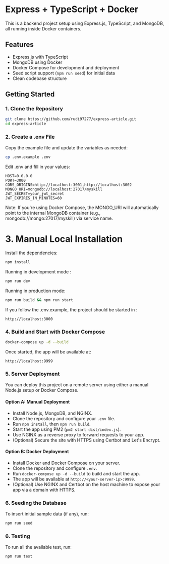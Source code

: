 # Express + TypeScript + Docker

This is a backend project setup using Express.js, TypeScript, and MongoDB, all running inside Docker containers.

## Features

- Express.js with TypeScript
- MongoDB using Docker
- Docker Compose for development and deployment
- Seed script support (`npm run seed`) for initial data
- Clean codebase structure

## Getting Started

### 1. Clone the Repository

```bash
git clone https://github.com/rudi97277/express-article.git
cd express-article
```

### 2. Create a .env File

Copy the example file and update the variables as needed:

```bash
cp .env.example .env
```

Edit .env and fill in your values:

```
HOST=0.0.0.0
PORT=3000
CORS_ORIGINS=http://localhost:3001,http://localhost:3002
MONGO_URI=mongodb://localhost:27017/myskill
JWT_SECRET=your_jwt_secret
JWT_EXPIRES_IN_MINUTES=60
```

Note: If you're using Docker Compose, the MONGO_URI will automatically point to the internal MongoDB container (e.g., mongodb://mongo:27017/myskill) via service name.

# 3. Manual Local Installation

Install the dependencies:

```bash
npm install
```

Running in development mode :

```bash
npm run dev
```

Running in production mode:

```bash
npm run build && npm run start
```

If you follow the .env.example, the project should be started in :

```
http://localhost:3000
```

### 4. Build and Start with Docker Compose

```bash
docker-compose up -d --build
```

Once started, the app will be available at:

```
http://localhost:9999
```

### 5. Server Deployment

You can deploy this project on a remote server using either a manual Node.js setup or Docker Compose.

#### Option A: Manual Deployment

- Install Node.js, MongoDB, and NGINX.
- Clone the repository and configure your `.env` file.
- Run `npm install`, then `npm run build`.
- Start the app using PM2 (`pm2 start dist/index.js`).
- Use NGINX as a reverse proxy to forward requests to your app.
- (Optional) Secure the site with HTTPS using Certbot and Let's Encrypt.

#### Option B: Docker Deployment

- Install Docker and Docker Compose on your server.
- Clone the repository and configure `.env`.
- Run `docker-compose up -d --build` to build and start the app.
- The app will be available at `http://<your-server-ip>:9999`.
- (Optional) Use NGINX and Certbot on the host machine to expose your app via a domain with HTTPS.

### 6. Seeding the Database

To insert initial sample data (if any), run:

```bash
npm run seed
```

### 6. Testing

To run all the available test, run:

```bash
npm run test
```
